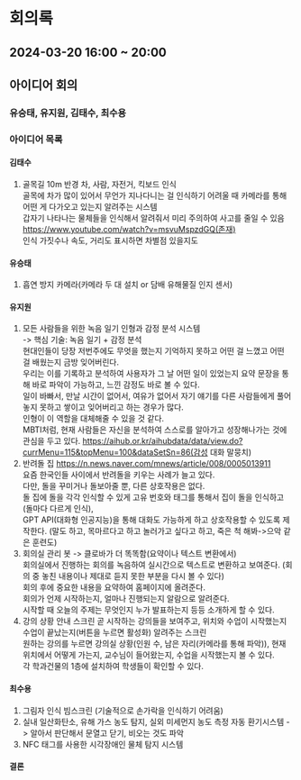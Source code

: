 # 회의록
## 2024-03-20 16:00 ~ 20:00
## 아이디어 회의
### 유승태, 유지원, 김태수, 최수용

### 아이디어 목록
   
#### 김태수
1. 골목길 10m 반경 차, 사람, 자전거, 킥보드 인식   
골목에 차가 많이 있어서 무언가 지나다니는 걸 인식하기 어려울 때 카메라를 통해 어떤 게 다가오고 있는지 알려주는 시스템   
갑자기 나타나는 물체들을 인식해서 알려줘서 미리 주의하여 사고를 줄일 수 있음   
https://www.youtube.com/watch?v=msvuMspzdGQ(존재)   
인식 가짓수나 속도, 거리도 표시하면 차별점 있을지도
    
#### 유승태
1. 흡연 방지 카메라(카메라 두 대 설치 or 담배 유해물질 인지 센서)
   
#### 유지원
1. 모든 사람들을 위한 녹음 일기 인형과 감정 분석 시스템   
-> 핵심 기술: 녹음 일기 + 감정 분석   
현대인들이 당장 저번주에도 무엇을 했는지 기억하지 못하고 어떤 걸 느꼈고 어떤 걸 배웠는지 금방 잊어버린다.   
우리는 이를 기록하고 분석하여 사용자가 그 날 어떤 일이 있었는지 요약 문장을 통해 바로 파악이 가능하고, 느낀 감정도 바로 볼 수 있다.   
일이 바빠서, 만날 시간이 없어서, 여유가 없어서 자기 얘기를 다른 사람들에게 풀어놓지 못하고 쌓이고 잊어버리고 하는 경우가 많다.   
인형이 이 역할을 대체해줄 수 있을 것 같다.   
MBTI처럼, 현재 사람들은 자신을 분석하여 스스로를 알아가고 성장해나가는 것에 관심을 두고 있다.
https://aihub.or.kr/aihubdata/data/view.do?currMenu=115&topMenu=100&dataSetSn=86(감성 대화 말뭉치)
3. 반려돌 집
https://n.news.naver.com/mnews/article/008/0005013911   
요즘 한국인들 사이에서 반려돌을 키우는 사례가 늘고 있다.   
다만, 돌을 꾸미거나 돌보아줄 뿐, 다른 상호작용은 없다.   
돌 집에 돌을 각각 인식할 수 있게 고유 번호와 태그를 통해서 집이 돌을 인식하고(돌마다 다르게 인식),   
GPT API(대화형 인공지능)을 통해 대화도 가능하게 하고 상호작용할 수 있도록 제작한다. (말도 하고, 목마르다고 하고 놀러가고 싶다고 하고, 죽은 척 해봐->으악 같은 훈련도)   
4. 회의실 관리 봇 -> 클로바가 더 똑똑함(요약이나 텍스트 변환에서)   
회의실에서 진행하는 회의를 녹음하여 실시간으로 텍스트로 변환하고 보여준다. (회의 중 놓친 내용이나 제대로 듣지 못한 부분을 다시 볼 수 있다)   
회의 후에 중요한 내용을 요약하여 홈페이지에 올려준다.   
회의가 언제 시작하는지, 얼마나 진행되는지 알람으로 알려준다.   
시작할 때 오늘의 주제는 무엇인지 누가 발표하는지 등등 소개하게 할 수 있다.
5. 강의 상황 안내 스크린
곧 시작하는 강의들을 보여주고, 위치와 수업이 시작했는지 수업이 끝났는지(버튼을 누르면 활성화) 알려주는 스크린   
원하는 강의를 누르면 강의실 상황(인원 수, 남은 자리(카메라를 통해 파악)), 현재 위치에서 어떻게 가는지, 교수님이 들어왔는지, 수업을 시작했는지 볼 수 있다.   
각 학과건물의 1층에 설치하여 학생들이 확인할 수 있다.
   
#### 최수용
1. 그림자 인식 빔스크린 (기술적으로 손가락을 인식하기 어려움)
2. 실내 일산화탄소, 유해 가스 농도 탐지, 실외 미세먼지 농도 측정 자동 환기시스템 -> 알아서 판단해서 문열고 닫기, 비오는 것도 파악
3. NFC 태그를 사용한 시각장애인 물체 탐지 시스템

#### 결론
